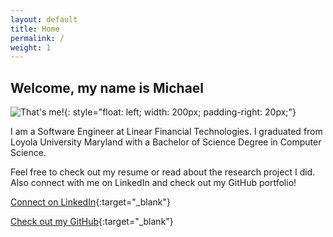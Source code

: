```yaml
---
layout: default
title: Home
permalink: /
weight: 1
---
```


## Welcome, my name is Michael

![That's me!](/assets/michaelsetteducati.jpg){: style="float: left; width: 200px; padding-right: 20px;"}

I am a Software Engineer at Linear Financial Technologies. I graduated from Loyola University Maryland with a Bachelor of Science Degree in Computer Science.

Feel free to check out my resume or read about the research project I did. Also connect with me on LinkedIn and check out my GitHub portfolio!

[Connect on LinkedIn](http://linkedin.com/in/michaelsetteducati){:target="_blank"}

[Check out my GitHub](http://github.com/msetteducati){:target="_blank"}